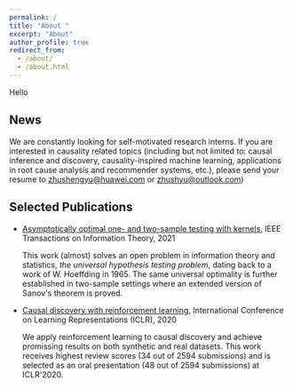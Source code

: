 ```yaml
---
permalink: /
title: "About "
excerpt: "About"
author_profile: true
redirect_from: 
  - /about/
  - /about.html
---
```


Hello

News
---
We are constantly looking for self-motivated research interns. If you are interested in causality related topics (including but not limited to: causal inference and discovery, causality-inspired machine learning, applications in root cause analysis and recommender systems, etc.),  please send your resume to zhushengyu@huawei.com or zhushyu@outlook.com)

Selected Publications
---
* [Asymptotically optimal one- and two-sample testing with kernels](http://dx.doi.org/10.1109/TIT.2021.3059267), IEEE Transactions on Information Theory, 2021
    
    This work (almost) solves an open problem in information theory and statistics, *the universal hypothesis testing problem*, dating back to 
    a work of W. Hoeffding in 1965. The same universal optimality is further established  in two-sample settings where an extended 
     version of Sanov's theorem is proved.

* [Causal discovery with reinforcement learning](https://openreview.net/forum?id=S1g2skStPB), International Conference on Learning Representations (ICLR), 2020
     
     We apply reinforcement learning to causal discovery and achieve promissing results on both synthetic and real datasets. This work receives highest review scores 
    (34 out of 2594 submissions) and is selected as an oral presentation (48 out of 2594 submissions) at ICLR'2020.

